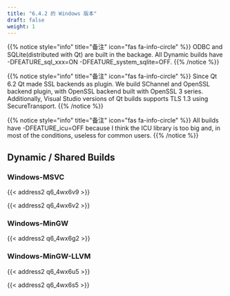 ```yaml
---
title: "6.4.2 的 Windows 版本"
draft: false
weight: 1
---
```


{{% notice style="info" title="备注"  icon="fas fa-info-circle" %}}
ODBC and SQLite(distributed with Qt) are built in the backage. All Dynamic builds have -DFEATURE_sql_xxx=ON -DFEATURE_system_sqlite=OFF.
{{% /notice %}}

{{% notice style="info" title="备注"  icon="fas fa-info-circle" %}}
Since Qt 6.2 Qt made SSL backends as plugin.
We build SChannel and OpenSSL backend plugin, with OpenSSL backend built with OpenSSL 3 series. Additionally, Visual Studio versions of Qt builds supports TLS 1.3 using SecureTransport.
{{% /notice %}}

{{% notice style="info" title="备注"  icon="fas fa-info-circle" %}}
All builds have -DFEATURE_icu=OFF because I think the ICU library is too big and, in most of the conditions, useless for common users.
{{% /notice %}}

## Dynamic / Shared Builds

### Windows-MSVC

{{< address2 q6_4wx6v9 >}}

{{< address2 q6_4wx6v2 >}}

### Windows-MinGW

{{< address2 q6_4wx6g2 >}}

### Windows-MinGW-LLVM

{{< address2 q6_4wx6u5 >}}

{{< address2 q6_4wx6s5 >}}

